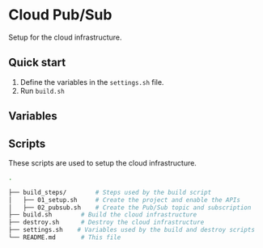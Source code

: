 # Cloud Pub/Sub

Setup for the cloud infrastructure.

## Quick start

1. Define the variables in the `settings.sh` file.
2. Run `build.sh`

## Variables

## Scripts

These scripts are used to setup the cloud infrastructure.

```bash
.

├── build_steps/        # Steps used by the build script
│   ├── 01_setup.sh     # Create the project and enable the APIs
│   ├── 02_pubsub.sh    # Create the Pub/Sub topic and subscription
├── build.sh        # Build the cloud infrastructure
├── destroy.sh      # Destroy the cloud infrastructure
├── settings.sh    # Variables used by the build and destroy scripts
└── README.md       # This file
```

